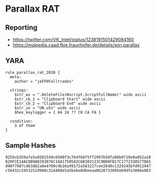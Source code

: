 # Parallax RAT

## Reporting
* https://twitter.com/VK_Intel/status/1238191501429084160
* https://malpedia.caad.fkie.fraunhofer.de/details/win.parallax

## YARA
```yara
rule parallax_rat_2020 {
  meta:
    author = "jeFF0Falltrades"
    
  strings:
    $str_ws = ".DeleteFile(Wscript.ScriptFullName)" wide ascii
    $str_cb_1 = "Clipboard Start" wide ascii
    $str_cb_2 = "Clipboard End" wide ascii
    $str_un = "UN.vbs" wide ascii
    $hex_keylogger = { 64 24 ?? C0 CA FA }

  condition:
    3 of them
}
```

## Sample Hashes
```
9259cb359a7e5a9581549c6500f3c764fb6f5ff2907b50fa90b9719e0a052a28
829FCE14AC8B9AD293076C16A1750502C6B303123C9BD0FB17C1772330577D65
d90f7987cd63d82a0e4709c4b16a991f2a583227cee26d0c1329245bfd912947
c56432c5453252d948c314408e5a5beba0dbeeaa0b20733095e69dfe3866e063
```
